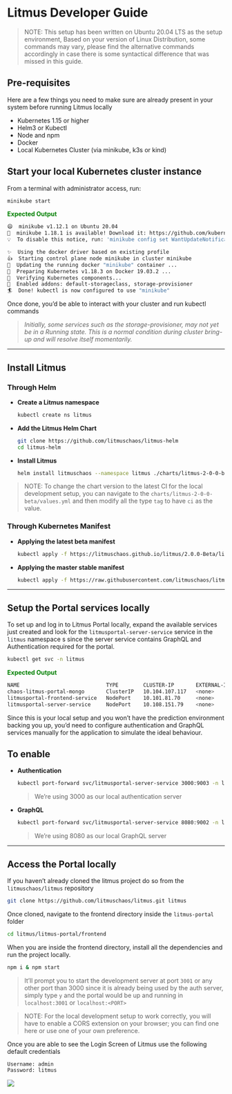 # Litmus Developer Guide

> NOTE: This setup has been written on Ubuntu 20.04 LTS as the setup environment, Based on your version of Linux Distribution, some commands may vary, please find the alternative commands accordingly in case there is some syntactical difference that was missed in this guide.

## **Pre-requisites**

Here are a few things you need to make sure are already present in your system before running Litmus locally

* Kubernetes 1.15 or higher
* Helm3 or Kubectl
* Node and npm
* Docker
* Local Kubernetes Cluster (via minikube, k3s or kind)

## **Start your local Kubernetes cluster instance**

From a terminal with administrator access, run:

```bash
minikube start
```

<span style="color:green">**Expected Output**</span>

```bash
😄  minikube v1.12.1 on Ubuntu 20.04
🎉  minikube 1.18.1 is available! Download it: https://github.com/kubernetes/minikube/releases/tag/v1.18.1
💡  To disable this notice, run: 'minikube config set WantUpdateNotification false'

✨  Using the docker driver based on existing profile
👍  Starting control plane node minikube in cluster minikube
🏃  Updating the running docker "minikube" container ...
🐳  Preparing Kubernetes v1.18.3 on Docker 19.03.2 ...
🔎  Verifying Kubernetes components...
🌟  Enabled addons: default-storageclass, storage-provisioner
🏄  Done! kubectl is now configured to use "minikube"
```

Once done, you’d be able to interact with your cluster and run kubectl commands
> *Initially, some services such as the storage-provisioner, may not yet be in a Running state. This is a normal condition during cluster bring-up and will resolve itself momentarily.*

***

## **Install Litmus**

### **Through Helm**

* **Create a Litmus namespace**
  
  ```bash
  kubectl create ns litmus
  ```

* **Add the Litmus Helm Chart**

  ```bash
  git clone https://github.com/litmuschaos/litmus-helm
  cd litmus-helm
  ```

* **Install Litmus**
  
  ```bash
  helm install litmuschaos --namespace litmus ./charts/litmus-2-0-0-beta/
  ```

> NOTE: To change the chart version to the latest CI for the local development setup, you can navigate to the `charts/litmus-2-0-0-beta/values.yml` and then modify all the type `tag` to have `ci` as the value.

### **Through Kubernetes Manifest**

* **Applying the latest beta manifest**

  ```bash
  kubectl apply -f https://litmuschaos.github.io/litmus/2.0.0-Beta/litmus-2.0.0-Beta.yaml
  ```

* **Applying the master stable manifest**

  ```bash
  kubectl apply -f https://raw.githubusercontent.com/litmuschaos/litmus/master/litmus-portal/cluster-k8s-manifest.yml
  ```

***

## **Setup the Portal services locally**

To set up and log in to Litmus Portal locally, expand the available services just created and look for the `litmusportal-server-service` service in the `litmus` namespace s since the server service contains GraphQL and Authentication required for the portal.

```bash
kubectl get svc -n litmus
```

<span style="color:green">**Expected Output**</span>

```bash
NAME                            TYPE        CLUSTER-IP       EXTERNAL-IP   PORT(S)                         AGE
chaos-litmus-portal-mongo       ClusterIP   10.104.107.117   <none>        27017/TCP                       2m
litmusportal-frontend-service   NodePort    10.101.81.70     <none>        9091:30385/TCP                  2m
litmusportal-server-service     NodePort    10.108.151.79    <none>        9002:32456/TCP,9003:31160/TCP   2m
```

Since this is your local setup and you won’t have the prediction environment backing you up, you’d need to configure authentication and GraphQL services manually for the application to simulate the ideal behaviour.

## **To enable**

* **Authentication**

  ```bash
  kubectl port-forward svc/litmusportal-server-service 3000:9003 -n litmus
  ```
  > We’re using 3000 as our local authentication server

* **GraphQL**

  ```bash
  kubectl port-forward svc/litmusportal-server-service 8080:9002 -n litmus
  ```
  > We’re using 8080 as our local GraphQL server

***

## **Access the Portal locally**

If you haven’t already cloned the litmus project do so from the `litmuschaos/litmus` repository

```bash
git clone https://github.com/litmuschaos/litmus.git litmus
```

Once cloned, navigate to the frontend directory inside the `litmus-portal` folder

```bash
cd litmus/litmus-portal/frontend
```

When you are inside the frontend directory, install all the dependencies and run the project locally.

```bash
npm i & npm start
```

> It’ll prompt you to start the development server at port `3001` or any other port than 3000 since it is already being used by the auth server, simply type `y` and the portal would be up and running in `localhost:3001` or `localhost:<PORT>`

> NOTE: For the local development setup to work correctly, you will have to enable a CORS extension on your browser; you can find one here or use one of your own preference.

Once you are able to see the Login Screen of Litmus use the following default credentials

```bash
Username: admin
Password: litmus
```
<img src="https://i.ibb.co/yhgYLm1/login-75d67e34bdfa757d7647811731e2637a.png" />
